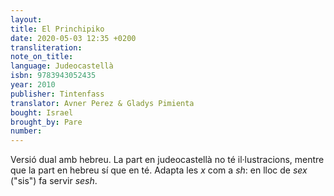 ```yaml
---
layout:
title: El Princhipiko
date: 2020-05-03 12:35 +0200
transliteration:
note_on_title:
language: Judeocastellà
isbn: 9783943052435
year: 2010
publisher: Tintenfass
translator: Avner Perez & Gladys Pimienta
bought: Israel
brought_by: Pare
number:
---
```


Versió dual amb hebreu. La part en judeocastellà no té il·lustracions, mentre que la part en hebreu sí que en té. Adapta les *x* com a *sh*: en lloc de *sex* ("sis") fa servir *sesh*.

